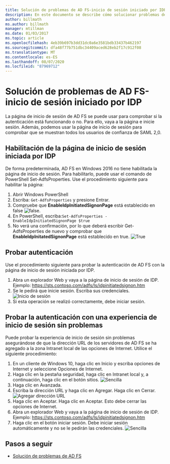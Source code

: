 ```yaml
---
title: Solución de problemas de AD FS-inicio de sesión iniciado por IDP
description: En este documento se describe cómo solucionar problemas de la página de inicio de sesión de AD FS.
author: billmath
ms.author: billmath
manager: mtillman
ms.date: 01/03/2017
ms.topic: article
ms.openlocfilehash: 4eb39b697b3dd31dc0a6e3581bdb33437b462197
ms.sourcegitcommit: dfa48f77b751dbc34409aced628eb2f17c912f08
ms.translationtype: MT
ms.contentlocale: es-ES
ms.lasthandoff: 08/07/2020
ms.locfileid: "87969712"
---
```

# <a name="ad-fs-troubleshooting---idp-initiated-sign-on"></a>Solución de problemas de AD FS-inicio de sesión iniciado por IDP
La página de inicio de sesión de AD FS se puede usar para comprobar si la autenticación está funcionando o no.  Para ello, vaya a la página e inicie sesión.  Además, podemos usar la página de inicio de sesión para comprobar que se muestran todos los usuarios de confianza de SAML 2,0.

## <a name="enable-the-idp-initiated-sign-on-page"></a>Habilitación de la página de inicio de sesión iniciada por IDP
De forma predeterminada, AD FS en Windows 2016 no tiene habilitada la página de inicio de sesión.  Para habilitarlo, puede usar el comando de PowerShell Set-AdfsProperties.  Use el procedimiento siguiente para habilitar la página:

1.  Abrir Windows PowerShell
2.  Escriba: `Get-AdfsProperties` y presione Entrar.
3.  Compruebe que **EnableIdpInitiatedSignonPage** está establecido en false ![ false.](media/ad-fs-tshoot-initiatedsignon/idp2.png)
4.  En PowerShell, escriba:`Set-AdfsProperties -EnableIdpInitiatedSignonPage $true`
5.  No verá una confirmación, por lo que deberá escribir Get-AdfsProperties de nuevo y comprobar que **EnableIdpInitatedSignonPage** está establecido en true.
![True](media/ad-fs-tshoot-initiatedsignon/idp4.png)

## <a name="test-authentication"></a>Probar autenticación
Use el procedimiento siguiente para probar la autenticación de AD FS con la página de inicio de sesión iniciada por IDP.

1.  Abra un explorador Web y vaya a la página de inicio de sesión de IDP.  Ejemplo: https://sts.contoso.com/adfs/ls/idpinitiatedsignon.htm
2.  Se le pedirá que inicie sesión.  Escriba sus credenciales.
![Inicio de sesión](media/ad-fs-tshoot-initiatedsignon/idp5.png)
3.  Si esta operación se realizó correctamente, debe iniciar sesión.


## <a name="test-authentication-using-a-seamless-logon-experience"></a>Probar la autenticación con una experiencia de inicio de sesión sin problemas
Puede probar la experiencia de inicio de sesión sin problemas asegurándose de que la dirección URL de los servidores de AD FS se ha agregado a la zona Intranet local de las opciones de Internet.  Utilice el siguiente procedimiento:

1.  En un cliente de Windows 10, haga clic en Inicio y escriba opciones de Internet y seleccione Opciones de Internet.
2.   Haga clic en la pestaña seguridad, haga clic en Intranet local y, a continuación, haga clic en el botón sitios.
![Sencilla](media/ad-fs-tshoot-initiatedsignon/idp8.png)
1.  Haga clic en Avanzada.
2.  Escriba la dirección URL y haga clic en Agregar.  Haga clic en Cerrar.
![Agregar dirección URL](media/ad-fs-tshoot-initiatedsignon/idp9.png)
1.  Haga clic en Aceptar.  Haga clic en Aceptar.  Esto debe cerrar las opciones de Internet.
2.  Abra un explorador Web y vaya a la página de inicio de sesión de IDP.  Ejemplo: https://sts.contoso.com/adfs/ls/idpinitiatedsignon.htm
3.  Haga clic en el botón iniciar sesión.  Debe iniciar sesión automáticamente y no se le pedirán las credenciales.
![Sencilla](media/ad-fs-tshoot-initiatedsignon/idp6.png)

## <a name="next-steps"></a>Pasos a seguir

- [Solución de problemas de AD FS](ad-fs-tshoot-overview.md)
